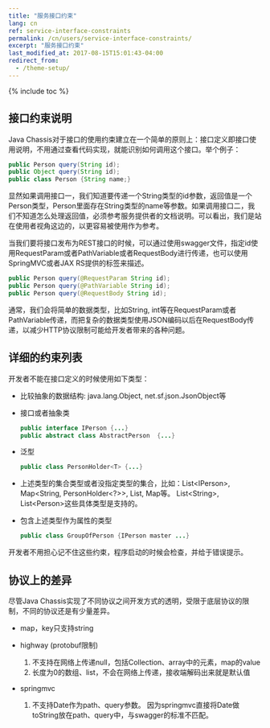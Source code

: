 ```yaml
---
title: "服务接口约束"
lang: cn
ref: service-interface-constraints
permalink: /cn/users/service-interface-constraints/
excerpt: "服务接口约束"
last_modified_at: 2017-08-15T15:01:43-04:00
redirect_from:
  - /theme-setup/
---
```


{% include toc %}
## 接口约束说明
Java Chassis对于接口的使用约束建立在一个简单的原则上：接口定义即接口使用说明，不用通过查看代码实现，就能识别如何调用这个接口。举个例子：

```java
public Person query(String id);
public Object query(String id);
public class Person {String name;}
```

显然如果调用接口一，我们知道要传递一个String类型的id参数，返回值是一个Person类型，Person里面存在String类型的name等参数。如果调用接口二，我们不知道怎么处理返回值，必须参考服务提供者的文档说明。可以看出，我们是站在使用者视角这边的，以更容易被使用作为参考。 

当我们要将接口发布为REST接口的时候，可以通过使用swagger文件，指定id使用RequestParam或者PathVariable或者RequestBody进行传递，也可以使用SpringMVC或者JAX RS提供的标签来描述。

```java
public Person query(@RequestParam String id); 
public Person query(@PathVariable String id); 
public Person query(@RequestBody String id); 
```

通常，我们会将简单的数据类型，比如String, int等在RequestParam或者PathVariable传递，而把复杂的数据类型使用JSON编码以后在RequestBody传递，以减少HTTP协议限制可能给开发者带来的各种问题。

## 详细的约束列表 
开发者不能在接口定义的时候使用如下类型：

* 比较抽象的数据结构: java.lang.Object, net.sf.json.JsonObject等
* 接口或者抽象类
   ```java
   public interface IPerson {...}
   public abstract class AbstractPerson  {...}
   ```
* 泛型
   ```java
   public class PersonHolder<T> {...}
   ```
* 上述类型的集合类型或者没指定类型的集合，比如：List\<IPerson\>, Map\<String, PersonHolder\<?\>\>, List, Map等。 List\<String\>, List\<Person\>这些具体类型是支持的。

* 包含上述类型作为属性的类型
   ```java
   public class GroupOfPerson {IPerson master ...}
   ```

开发者不用担心记不住这些约束，程序启动的时候会检查，并给于错误提示。

## 协议上的差异 
尽管Java Chassis实现了不同协议之间开发方式的透明，受限于底层协议的限制，不同的协议还是有少量差异。

* map，key只支持string

* highway (protobuf限制)
  1. 不支持在网络上传递null，包括Collection、array中的元素，map的value
  2. 长度为0的数组、list，不会在网络上传递，接收端解码出来就是默认值

* springmvc
  1. 不支持Date作为path、query参数。 因为springmvc直接将Date做toString放在path、query中，与swagger的标准不匹配。
